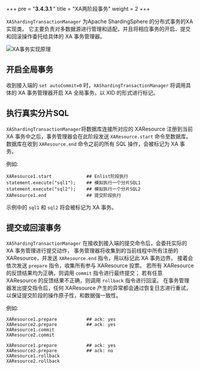 +++
pre = "<b>3.4.3.1 </b>"
title = "XA两阶段事务"
weight = 2
+++

`XAShardingTransactionManager` 为Apache ShardingSphere 的分布式事务的XA实现类。
它主要负责对多数据源进行管理和适配，并且将相应事务的开启、提交和回滚操作委托给具体的 XA 事务管理器。

![XA事务实现原理](https://shardingsphere.apache.org/document/current/img/transaction/2pc-xa-transaction-design.png)

## 开启全局事务

收到接入端的 `set autoCommit=0` 时，`XAShardingTransactionManager` 将调用具体的 XA 事务管理器开启 XA 全局事务，以 XID 的形式进行标记。

## 执行真实分片SQL

`XAShardingTransactionManager`将数据库连接所对应的 XAResource 注册到当前 XA 事务中之后，事务管理器会在此阶段发送 `XAResource.start` 命令至数据库。
数据库在收到 `XAResource.end` 命令之前的所有 SQL 操作，会被标记为 XA 事务。

例如:

```
XAResource1.start             ## Enlist阶段执行
statement.execute("sql1");    ## 模拟执行一个分片SQL1
statement.execute("sql2");    ## 模拟执行一个分片SQL2
XAResource1.end               ## 提交阶段执行
```

示例中的 `sql1` 和 `sql2` 将会被标记为 XA 事务。

## 提交或回滚事务

`XAShardingTransactionManager` 在接收到接入端的提交命令后，会委托实际的 XA 事务管理进行提交动作，
事务管理器将收集到的当前线程中所有注册的 XAResource，并发送 `XAResource.end` 指令，用以标记此 XA 事务边界。
接着会依次发送 `prepare` 指令，收集所有参与 XAResource 投票。
若所有 XAResource 的反馈结果均为正确，则调用 `commit` 指令进行最终提交；
若有任意 XAResource 的反馈结果不正确，则调用 `rollback` 指令进行回滚。
在事务管理器发出提交指令后，任何 XAResource 产生的异常都会通过恢复日志进行重试，以保证提交阶段的操作原子性，和数据强一致性。

例如:

```
XAResource1.prepare           ## ack: yes
XAResource2.prepare           ## ack: yes
XAResource1.commit
XAResource2.commit

XAResource1.prepare           ## ack: yes
XAResource2.prepare           ## ack: no
XAResource1.rollback
XAResource2.rollback
```
